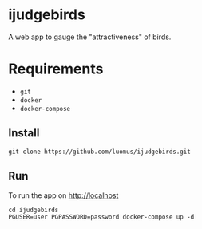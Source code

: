 # ijudgebirds

A web app to gauge the "attractiveness" of birds.

# Requirements

* `git`
* `docker`
* `docker-compose`

## Install
```
git clone https://github.com/luomus/ijudgebirds.git
```

## Run
To run the app on [http://localhost](http://localhost) 
```
cd ijudgebirds
PGUSER=user PGPASSWORD=password docker-compose up -d
```

